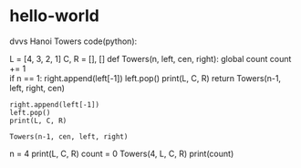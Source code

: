 # hello-world
dvvs
Hanoi Towers code(python):

L = [4, 3, 2, 1]
C, R = [], []
def Towers(n, left, cen, right):
    global count
    count += 1  
    if n == 1:
        right.append(left[-1])
        left.pop()
        print(L, C, R)
        return
    Towers(n-1, left, right, cen)

    right.append(left[-1])
    left.pop()
    print(L, C, R)

    Towers(n-1, cen, left, right)

n = 4
print(L, C, R)
count = 0
Towers(4, L, C, R)
print(count)
